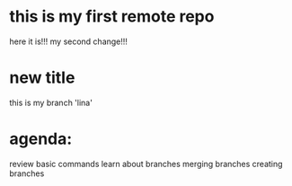 # this is my first remote repo
here it is!!!
my second change!!!
# new title
this is my branch 'lina'
# agenda: 
review basic commands
learn about branches
merging branches
creating branches